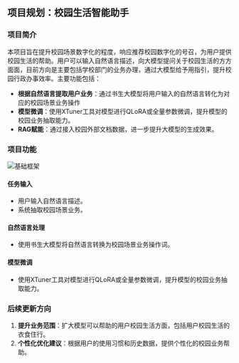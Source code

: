 ## 项目规划：校园生活智能助手

### 项目简介

本项目旨在提升校园场景数字化的程度，响应推荐校园数字化的号召，为用户提供校园生活的帮助。用户可以输入自然语言描述，向大模型提问关于校园生活的方方面面，目前方向是主要包括学校部门的业务办理，通过大模型给予用指引，提升校园行政办事效率。主要功能包括：

* **根据自然语言提取用户业务**：通过书生大模型将用户输入的自然语言转化为对应的校园场景业务操作
* **模型微调**：使用XTuner工具对模型进行QLoRA或全量参数微调，提升模型的校园业务抽取能力。
* **RAG赋能**：通过接入校园外部文档数据，进一步提升大模型的生成效果。

### 项目功能

![基础框架](.\img\基础框架.png)

#### 任务输入

- 用户输入自然语言描述。
- 系统抽取校园场景业务。

#### 自然语言处理

- 使用书生大模型将自然语言转换为校园场景业务操作词。

#### 模型微调

- 使用XTuner工具对模型进行QLoRA或全量参数微调，提升模型的校园业务抽取能力。

### 后续更新方向

1. **提升业务范围**：扩大模型可以帮助的用户校园生活方面，包括用户校园生活的衣食住行。
2. **个性化优化建议**：根据用户的使用习惯和历史数据，提供个性化的校园业务帮助。



